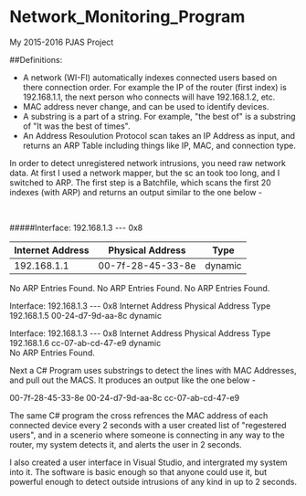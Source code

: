 # Network_Monitoring_Program
My 2015-2016 PJAS Project

##Definitions:
* A network (WI-FI) automatically indexes connected users based on there connection order. For example the IP of the router (first index) is 192.168.1.1, the next person who connects will have 192.168.1.2, etc. 
* MAC address never change, and can be used to identify devices. 
* A substring is a part of a string. For example, "the best of" is a substring of "It was the best of times". 
* An Address Resoulution Protocol scan takes an IP Address as input, and returns an ARP Table including things like IP, MAC, and connection type.

In order to detect unregistered network intrusions, you need raw network data. At first I used a network mapper, but the sc  an took too long, and I switched to ARP.
The first step is a Batchfile, which scans the first 20 indexes (with ARP) and returns an output similar to the one below -

<br />

#####Interface: 192.168.1.3 --- 0x8 

Internet Address | Physical Address | Type
---------------- | -----------------|----- 
192.168.1.1 | 00-7f-28-45-33-8e | dynamic   

No ARP Entries Found.
No ARP Entries Found.
No ARP Entries Found.

Interface: 192.168.1.3 --- 0x8
  Internet Address      Physical Address      Type
  192.168.1.5           00-24-d7-9d-aa-8c     dynamic   

Interface: 192.168.1.3 --- 0x8
  Internet Address      Physical Address      Type
  192.168.1.6           cc-07-ab-cd-47-e9     dynamic   
No ARP Entries Found.

Next a C# Program uses substrings to detect the lines with MAC Addresses, and pull out the MACS.
It produces an output like the one below -

00-7f-28-45-33-8e
00-24-d7-9d-aa-8c
cc-07-ab-cd-47-e9

The same C# program the cross refrences the MAC address of each connected device every 2 seconds with a user created list of 
"regestered users", and in a scenerio where someone is connecting in any way to the router, my system detects it, and alerts the 
user in 2 seconds.

I also created a user interface in Visual Studio, and intergrated my system into it. The software is basic enough so that anyone
could use it, but powerful enough to detect outside intrusions of any kind in up to 2 seconds.

